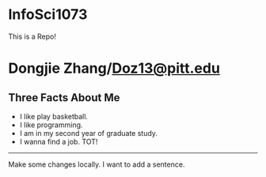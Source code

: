 InfoSci1073
===========

This is a Repo!  

Dongjie Zhang/Doz13@pitt.edu
==================
Three Facts About Me
---

* I like play basketball.
* I like programming.
* I am in my second year of graduate study.
* I wanna find a job. TOT!
---
Make some changes locally.  I want to add  a sentence.
